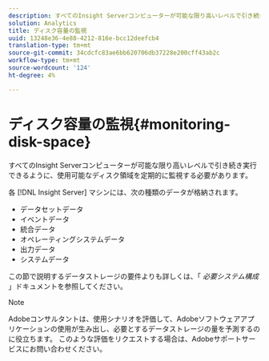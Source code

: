 ```yaml
---
description: すべてのInsight Serverコンピューターが可能な限り高いレベルで引き続き実行できるように、使用可能なディスク領域を定期的に監視する必要があります。
solution: Analytics
title: ディスク容量の監視
uuid: 13248e36-4e88-4212-816e-bcc12deefcb4
translation-type: tm+mt
source-git-commit: 34cdcfc83ae6bb620706db37228e200cff43ab2c
workflow-type: tm+mt
source-wordcount: '124'
ht-degree: 4%

---
```



# ディスク容量の監視{#monitoring-disk-space}

すべてのInsight Serverコンピューターが可能な限り高いレベルで引き続き実行できるように、使用可能なディスク領域を定期的に監視する必要があります。

各 [!DNL Insight Server] マシンには、次の種類のデータが格納されます。

* データセットデータ
* イベントデータ
* 統合データ
* オペレーティングシステムデータ
* 出力データ
* システムデータ

この節で説明するデータストレージの要件よりも詳しくは、「 *必要システム構成* 」ドキュメントを参照してください。

>[!NOTE]
>
>Adobeコンサルタントは、使用シナリオを評価して、Adobeソフトウェアアプリケーションの使用が生み出し、必要とするデータストレージの量を予測するのに役立ちます。 このような評価をリクエストする場合は、Adobeサポートサービスにお問い合わせください。

